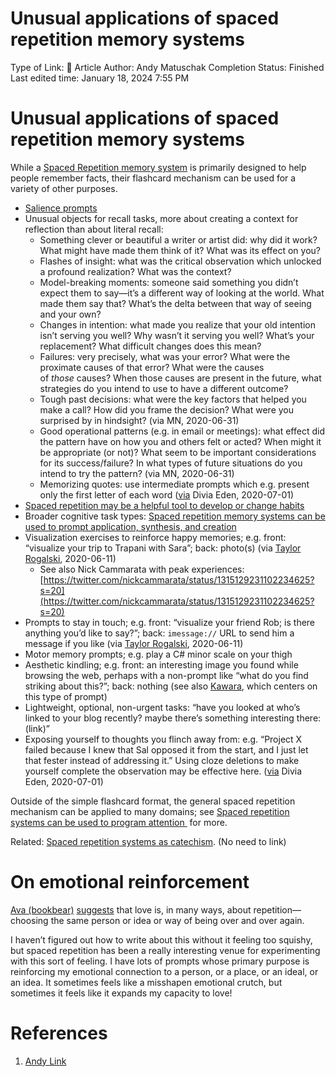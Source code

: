 # Unusual applications of spaced repetition memory systems

Type of Link: 📝 Article
Author: Andy Matuschak
Completion Status: Finished
Last edited time: January 18, 2024 7:55 PM

# **Unusual applications of spaced repetition memory systems**

While a [Spaced Repetition memory system](Spaced%20Repetition%20memory%20system.md) is primarily designed to help people remember facts, their flashcard mechanism can be used for a variety of other purposes.

- [Salience prompts](Salience%20prompts.md)
- Unusual objects for recall tasks, more about creating a context for reflection than about literal recall:
    - Something clever or beautiful a writer or artist did: why did it work? What might have made them think of it? What was its effect on you?
    - Flashes of insight: what was the critical observation which unlocked a profound realization? What was the context?
    - Model-breaking moments: someone said something you didn’t expect them to say—it’s a different way of looking at the world. What made them say that? What’s the delta between that way of seeing and your own?
    - Changes in intention: what made you realize that your old intention isn’t serving you well? Why wasn’t it serving you well? What’s your replacement? What difficult changes does this mean?
    - Failures: very precisely, what was your error? What were the proximate causes of that error? What were the causes of *those* causes? When those causes are present in the future, what strategies do you intend to use to have a different outcome?
    - Tough past decisions: what were the key factors that helped you make a call? How did you frame the decision? What were you surprised by in hindsight? (via MN, 2020-06-31)
    - Good operational patterns (e.g. in email or meetings): what effect did the pattern have on how you and others felt or acted? When might it be appropriate (or not)? What seem to be important considerations for its success/failure? In what types of future situations do you intend to try the pattern? (via MN, 2020-06-31)
    - Memorizing quotes: use intermediate prompts which e.g. present only the first letter of each word ([via](https://twitter.com/diviacaroline/status/1278512057550172160) Divia Eden, 2020-07-01)
- [Spaced repetition may be a helpful tool to develop or change habits](Spaced%20repetition%20may%20be%20a%20helpful%20tool%20to%20develop%20or%20change%20habits.md)
- Broader cognitive task types: [Spaced repetition memory systems can be used to prompt application, synthesis, and creation](Spaced%20repetition%20memory%20systems%20can%20be%20used%20to%20prompt%20application,%20synthesis,%20and%20creation.md)
- Visualization exercises to reinforce happy memories; e.g. front: “visualize your trip to Trapani with Sara”; back: photo(s) (via [Taylor Rogalski](https://notes.andymatuschak.org/zJ1oPk8Ys7AnZ1CyL2a6LvL), 2020-06-11)
    - See also Nick Cammarata with peak experiences: [https://twitter.com/nickcammarata/status/1315129231102234625?s=20](https://twitter.com/nickcammarata/status/1315129231102234625?s=20)
- Prompts to stay in touch; e.g. front: “visualize your friend Rob; is there anything you’d like to say?”; back: `imessage://` URL to send him a message if you like (via [Taylor Rogalski](https://notes.andymatuschak.org/zJ1oPk8Ys7AnZ1CyL2a6LvL), 2020-06-11)
- Motor memory prompts; e.g. play a C# minor scale on your thigh
- Aesthetic kindling; e.g. front: an interesting image you found while browsing the web, perhaps with a non-prompt like “what do you find striking about this?”; back: nothing (see also [Kawara](https://notes.andymatuschak.org/zMbLoCcRACLn2Enfuo5KjyK), which centers on this type of prompt)
- Lightweight, optional, non-urgent tasks: “have you looked at who’s linked to your blog recently? maybe there’s something interesting there: (link)”
- Exposing yourself to thoughts you flinch away from: e.g. “Project X failed because I knew that Sal opposed it from the start, and I just let that fester instead of addressing it.” Using cloze deletions to make yourself complete the observation may be effective here. ([via](https://t.co/MQ3En5LZJH) Divia Eden, 2020-07-01)

Outside of the simple flashcard format, the general spaced repetition mechanism can be applied to many domains; see [Spaced repetition systems can be used to program attention ](Spaced%20repetition%20systems%20can%20be%20used%20to%20program%20attention.md) for more. 

Related: [Spaced repetition systems as catechism](https://notes.andymatuschak.org/zPtcwHaKGoLEZRzSoScYXha). (No need to link)

# On emotional reinforcement

[Ava (bookbear)](https://notes.andymatuschak.org/zDXasjuZCuuHMfqUyvXXNmf) [suggests](https://ava.substack.com/p/dear-bear-i-cant-get-over-my-ex?token=eyJ1c2VyX2lkIjo5NjczNTUsIl8iOiJhWURzZyIsImlhdCI6MTY0NjEwNjYwMywiZXhwIjoxNjQ2MTEwMjAzLCJpc3MiOiJwdWItMjM0MTciLCJzdWIiOiJwb3N0LXJlYWN0aW9uIn0.s5x2srwmc1oPGplVkeU6UuYt9pvpt55-u4YbH3CYCsE&utm_source=url) that love is, in many ways, about repetition—choosing the same person or idea or way of being over and over again.

I haven’t figured out how to write about this without it feeling too squishy, but spaced repetition has been a really interesting venue for experimenting with this sort of feeling. I have lots of prompts whose primary purpose is reinforcing my emotional connection to a person, or a place, or an ideal, or an idea. It sometimes feels like a misshapen emotional crutch, but sometimes it feels like it expands my capacity to love!

# References

1. [Andy Link](https://notes.andymatuschak.org/About_these_notes?stackedNotes=z5E5QawiXCMbtNtupvxeoEX&stackedNotes=zKGjQtsTKgscAoq271ZzKqw&stackedNotes=zTn3g4wTm1hbkNFUvLLjpev&stackedNotes=zR6RRbCfY5rFkiimFnaJZKB&stackedNotes=z4EXkuLjdBrBZe7PVAGXc5a&stackedNotes=zNUaiGAXp21eorsER1Jm9yU&stackedNotes=zDh1yhNFQNxDEre12B4zd8k&stackedNotes=zLhoRUyjKU665EY16u4XXJy&stackedNotes=zTDjZQbKAT9pALtsk2HfePx&stackedNotes=zSK4LyrCbG9zDrdCWmcovUW&stackedNotes=zB92WZZ5baBHKZPPbWMbYEv&stackedNotes=z4KxfCZPkVEf2R8nayLJZBG&stackedNotes=z8v56RCUFx6Zp6sBG6mTL95&stackedNotes=zPtcwHaKGoLEZRzSoScYXha&stackedNotes=z9AH3dD42uGiJzR1WH1eo7n)